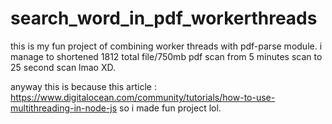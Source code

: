 # search_word_in_pdf_workerthreads

this is my fun project of combining worker threads with pdf-parse module.
i manage to shortened 1812 total file/750mb pdf scan from 5 minutes scan to 25 second scan lmao XD.

anyway this is because this article : https://www.digitalocean.com/community/tutorials/how-to-use-multithreading-in-node-js
so i made fun project lol.
